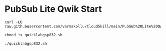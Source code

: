 # PubSub Lite Qwik Start


```
curl -LO raw.githubusercontent.com/varmakollu/CloudSkill/main/PubSub%20Lite%20Qwik%20Start/quicklabgsp832.sh

chmod +x quicklabgsp832.sh

./quicklabgsp832.sh

```
